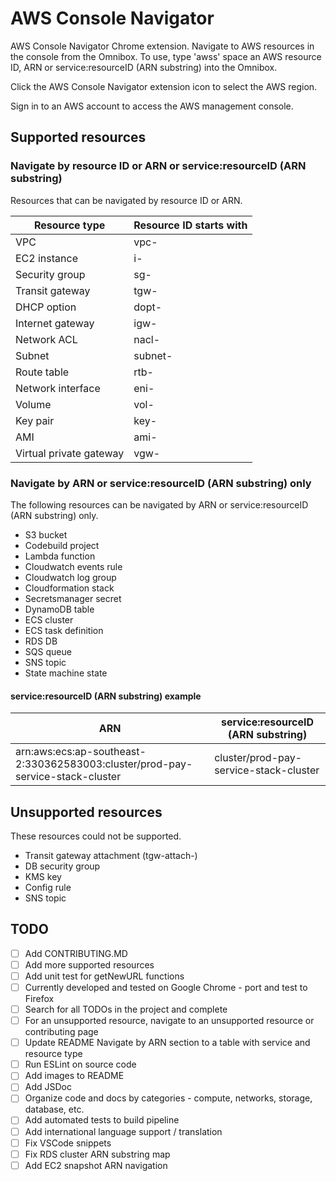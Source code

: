 # AWS Console Navigator

AWS Console Navigator Chrome extension. Navigate to AWS resources in the console from the Omnibox.
To use, type 'awss' space an AWS resource ID, ARN or service:resourceID (ARN substring) into the Omnibox.

Click the AWS Console Navigator extension icon to select the AWS region.

Sign in to an AWS account to access the AWS management console.

## Supported resources

### Navigate by resource ID or ARN or service:resourceID (ARN substring)

Resources that can be navigated by resource ID or ARN.

| Resource type           | Resource ID starts with |
| ----------------------- | ----------------------- |
| VPC                     | vpc-                    |
| EC2 instance            | i-                      |
| Security group          | sg-                     |
| Transit gateway         | tgw-                    |
| DHCP option             | dopt-                   |
| Internet gateway        | igw-                    |
| Network ACL             | nacl-                   |
| Subnet                  | subnet-                 |
| Route table             | rtb-                    |
| Network interface       | eni-                    |
| Volume                  | vol-                    |
| Key pair                | key-                    |
| AMI                     | ami-                    |
| Virtual private gateway | vgw-                    |

### Navigate by ARN or service:resourceID (ARN substring) only

The following resources can be navigated by ARN or service:resourceID (ARN substring) only.

- S3 bucket
- Codebuild project
- Lambda function
- Cloudwatch events rule
- Cloudwatch log group
- Cloudformation stack
- Secretsmanager secret
- DynamoDB table
- ECS cluster
- ECS task definition
- RDS DB
- SQS queue
- SNS topic
- State machine state

#### service:resourceID (ARN substring) example

| ARN                                                                            | service:resourceID (ARN substring)     |
| ------------------------------------------------------------------------------ | -------------------------------------- |
| arn:aws:ecs:ap-southeast-2:330362583003:cluster/prod-pay-service-stack-cluster | cluster/prod-pay-service-stack-cluster |

## Unsupported resources

These resources could not be supported.

- Transit gateway attachment (tgw-attach-)
- DB security group
- KMS key
- Config rule
- SNS topic

## TODO

- [ ] Add CONTRIBUTING.MD
- [ ] Add more supported resources
- [ ] Add unit test for getNewURL functions
- [ ] Currently developed and tested on Google Chrome - port and test to Firefox
- [ ] Search for all TODOs in the project and complete
- [ ] For an unsupported resource, navigate to an unsupported resource or contributing page
- [ ] Update README Navigate by ARN section to a table with service and resource type
- [ ] Run ESLint on source code
- [ ] Add images to README
- [ ] Add JSDoc
- [ ] Organize code and docs by categories - compute, networks, storage, database, etc.
- [ ] Add automated tests to build pipeline
- [ ] Add international language support / translation
- [ ] Fix VSCode snippets
- [ ] Fix RDS cluster ARN substring map 
- [ ] Add EC2 snapshot ARN navigation
